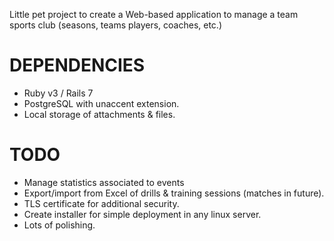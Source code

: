 Little pet project to create a Web-based application to manage a team sports club (seasons, teams  players, coaches, etc.)

DEPENDENCIES
==
* Ruby v3 / Rails 7
* PostgreSQL with unaccent extension.
* Local storage of attachments & files.

TODO
==
* Manage statistics associated to events
* Export/import from Excel of drills & training sessions (matches in future).
* TLS certificate for additional security.
* Create installer for simple deployment in any linux server.
* Lots of polishing.
